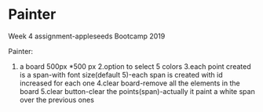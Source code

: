 # Painter
Week 4 assignment-appleseeds Bootcamp 2019

Painter:
1. a board 500px *500 px
2.option to select 5 colors
3.each point created is a span-with font size(default 5)-each span is created with id increased for each one
4.clear board-remove all the elements in the board
5.clear button-clear the points(span)-actually it paint a white span over the previous ones
